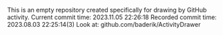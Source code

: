 This is an empty repository created specifically for drawing by GitHub activity.
Current commit time: 2023.11.05 22:26:18
Recorded commit time: 2023.08.03 22:25:14(3)
Look at: github.com/baderik/ActivityDrawer
